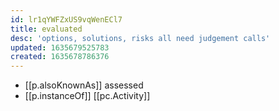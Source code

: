 ```yaml
---
id: lr1qYWFZxUS9vqWenECl7
title: evaluated
desc: 'options, solutions, risks all need judgement calls'
updated: 1635679525783
created: 1635678786376
---
```




- [[p.alsoKnownAs]] assessed
- [[p.instanceOf]] [[pc.Activity]]
